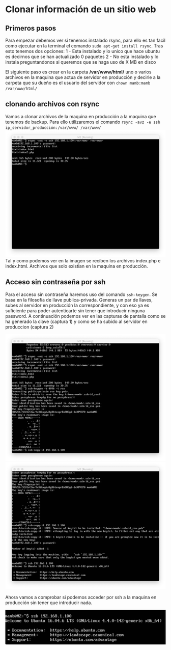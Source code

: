 # Clonar información de un sitio web
## Primeros pasos
Para empezar debemos ver si tenemos instalado rsync, para ello es tan facil como ejecutar en la terminal el comando `sudo apt-get install rsync`. Tras esto tenemos dos opciones: 
1 - Esta instalado y lo unico que hace ubuntu es decirnos que se han actualizado 0 paquetes
2 - No esta instalado y lo instala preguntandonos si queremos que se haga uso de X MB en disco

El siguiente paso es crear en la carpeta **/var/www/html/** uno o varios archivos en la maquina que actua de servidor en producción y decirle a la carpeta que su dueño es el usuario del servidor con `chown mamb:mamb /var/www/html/ `

## clonando archivos con rsync
Vamos a clonar archivos de la maquina en producción a la maquina que tenemos de backup. Para ello utilizaremos el comando `rsync -avz -e ssh ip_servidor_producción:/var/www/ /var/www/`
![img](https://github.com/MenaBarrera/SWAP/blob/master/Practica2/img/img1.png)
Tal y como podemos ver en la imagen se reciben los archivos index.php e index.html. Archivos que solo existian en la maquina en producción.

## Acceso sin contraseña por ssh
Para el acceso sin contraseña haremos uso del comando `ssh-keygen`. Se basa en la filosofia de llave publica-privada. Generas un par de llaves, subes al servidor en producción la correspondiente, y con eso ya es suficiente para poder autenticarte sin tener que introducir ninguna password. A continuación podemos ver en las capturas de pantalla como se ha generado la clave (captura 1) y como se ha subido al servidor en produccion (captura 2)

![img](https://github.com/MenaBarrera/SWAP/blob/master/Practica2/img/key.png)
![img](https://github.com/MenaBarrera/SWAP/blob/master/Practica2/img/copykey.png)

Ahora vamos a comprobar si podemos acceder por ssh a la maquina en producción sin tener que introducir nada.

![img](https://github.com/MenaBarrera/SWAP/blob/master/Practica2/img/ssh.png)

